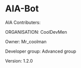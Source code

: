 # AIA-Bot

AIA Contributers:

ORGANISATION:
CoolDevMen

Owner: Mr_coolman

Developer group: Advanced group

Version: 1.2.0

